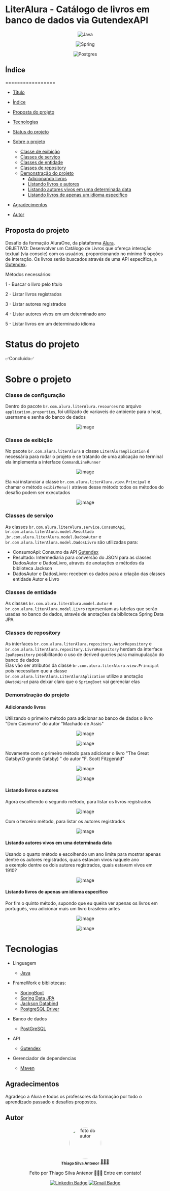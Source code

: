 # LiterAlura - Catálogo de livros em banco de dados via GutendexAPI

<div align="center">
  
![Java](https://img.shields.io/badge/java-%23ED8B00.svg?style=for-the-badge&logo=openjdk&logoColor=white)

![Spring](https://img.shields.io/badge/spring-%236DB33F.svg?style=for-the-badge&logo=spring&logoColor=white)

![Postgres](https://img.shields.io/badge/postgres-%23316192.svg?style=for-the-badge&logo=postgresql&logoColor=white)

</div>

## Índice
=================
<!--ts-->
* [Título](#literalura---catálogo-de-em-banco-de-dados-via-gutendexapi)
* [Índice](#índice)
* [Proposta do projeto](#proposta-do-projeto)
* [Tecnologias](#tecnologias)
* [Status do projeto](#status-do-projeto)
* [Sobre o projeto](#sobre-o-projeto)
  * [Classe de exibição](#classe-de-exibição)
  * [Classes de serviço](#classes-de-serviço)
  * [Classes de entidade](#classes-de-entidade)
  * [Classes de repository](#classes-de-repository)
  * [Demonstração do projeto](#demonstração-do-projeto)
    * [Adicionando livros](#adicionando-livros)
    * [Listando livros e autores](#listando-livros-e-autores)
    * [Listando autores vivos em uma determinada data](#listando-autores-vivos-em-uma-determinada-data)
    * [Listando livros de apenas um idioma especifico](#listando-livros-de-apenas-um-idioma-especifico)
    
* [Agradecimentos](#agradecimentos)
* [Autor](#autor)
<!--te-->


## Proposta do projeto
Desafio da formação AluraOne, da plataforma [Alura](https://www.alura.com.br).<br>
OBJETIVO: Desenvolver um Catálogo de Livros que ofereça interação textual (via console) com os usuários, proporcionando no mínimo 5 opções de interação.
Os livros serão buscados através de uma API específica, a [Gutendex](https://gutendex.com).<br>

Métodos necessários:

1 - Buscar o livro pelo título

2 - Listar livros registrados

3 - Listar autores registrados

4 - Listar autores vivos em um determinado ano

5 - Listar livros em um determinado idioma

# Status do projeto
✅Concluido✅

# Sobre o projeto
### Classe de configuração

Dentro do pacote `br.com.alura.literAlura.resources` no arquivo `application.properties`, foi utilizado de variaveis de ambiente para o host, username e senha do banco de dados

<div align="center">
  
![image](https://github.com/user-attachments/assets/1abed47a-2bdc-42f0-b02b-ecf231e29649)

</div>

### Classe de exibição

No pacote `br.com.alura.literAlura` a classe `LiterAluraAplication` é necessária para rodar o projeto e se tratando de uma aplicação no terminal ela implementa a interface `CommandLineRunner`

<div align="center">
  
![image](https://github.com/user-attachments/assets/80286e0a-cf22-40fb-ba92-1fabf46e82f5)

</div>

Ela vai instanciar a classe `br.com.alura.literAlura.view.Principal` e chamar o método `exibirMenu()` atráves desse método todos os métodos do desafio podem ser executados<br>

<div align="center">
  
![image](https://github.com/user-attachments/assets/f2c373b2-95b6-4102-b0c1-109ea15d4697)

</div>

### Classes de serviço
As classes `br.com.alura.literAlura.service.ConsumoApi`, `br.com.alura.literAlura.model.Resultado` ,`br.com.alura.literAlura.model.DadosAutor` e `br.com.alura.literAlura.model.DadosLivro` são utilizadas para:
- ConsumoApi: Consumo da API [Gutendex](https://gutendex.com)
- Resultado: Intermediaria para conversão do JSON para as classes DadosAutor e DadosLivro, através de anotações e métodos da biblioteca Jackson
- DadosAutor e DadosLivro: recebem os dados para a criação das classes entidade Autor e Livro 

### Classes de entidade
As classes `br.com.alura.literAlura.model.Autor` e `br.com.alura.literAlura.model.Livro` representam as tabelas que serão usadas no banco de dados, através de anotações da biblioteca Spring Data JPA

### Classes de repository
As interfaces `br.com.alura.literAlura.repository.AutorRepository` e `br.com.alura.literAlura.repository.LivroRepository` herdam da interface `JpaRepository` posibilitando o uso de derived queries para mainupulação do banco de dados <br>
Elas vão ser atributos da classe `br.com.alura.literAlura.view.Principal` pois necessitam que a classe `br.com.alura.literAlura.LiterAluraAplication` utilize a anotação `@AutoWired` para deixar claro que o `SpringBoot` vai gerenciar elas

### Demonstração do projeto

#### Adicionando livros
Utilizando o primeiro método para adicionar ao banco de dados o livro "Dom Casmurro" do autor "Machado de Assis"

<div align="center">
  
![image](https://github.com/user-attachments/assets/c42cced2-7ef8-485e-9279-a0f623927209)

![image](https://github.com/user-attachments/assets/59707a92-3ffe-4e44-8a85-e3b10c8695b7)


</div>

Novamente com o primeiro método para adicionar o livro "The Great Gatsby(O grande Gatsby) " do autor "F. Scott Fitzgerald"

<div align="center">
  
![image](https://github.com/user-attachments/assets/73038ed0-483d-4f82-bd33-7c4d8bfc67ca)

![image](https://github.com/user-attachments/assets/ca990248-0854-4e5b-8699-67641efc5d02)

</div>

#### Listando livros e autores
Agora escolhendo o segundo método, para listar os livros registrados

<div align="center">
  
  ![image](https://github.com/user-attachments/assets/71cab84b-ae20-4986-8264-628e74011719)
  
</div>

Com o terceiro método, para listar os autores registrados

<div align="center">
  
  ![image](https://github.com/user-attachments/assets/789c46e5-d396-41c5-b7fd-ce6916e18009)

</div>

#### Listando autores vivos em uma determinada data

Usando o quarto método e escolhendo um ano limite para mostrar apenas dentre os autores registrados, quais estavam vivos naquele ano<br>
a exemplo dentre os dois autores registrados, quais estavam vivos em 1910?

<div align="center">
  
![image](https://github.com/user-attachments/assets/f1625df0-2dc4-4823-92aa-b8936c03b7a9)

</div>

#### Listando livros de apenas um idioma especifico
Por fim o quinto método, supondo que eu queira ver apenas os livros em português, vou adicionar mais um livro brasileiro antes

<div align="center">
  
![image](https://github.com/user-attachments/assets/61107fa3-9ade-4e18-863a-b80d9a1451ba)

![image](https://github.com/user-attachments/assets/bb4fd334-1abf-4b04-a445-56e9602bb155)

</div>

# Tecnologias
- Linguagem
  - [Java](https://www.oracle.com/br/java/) 
- FrameWork e bibliotecas:
  - [SpringBoot](https://spring.io/projects/spring-boot)
  - [Spring Data JPA](https://spring.io/projects/spring-data-jpa)
  - [Jackson Databind](https://mvnrepository.com/artifact/com.fasterxml.jackson.core/jackson-databind)
  - [PostgreSQL Driver](https://jdbc.postgresql.org)

- Banco de dados
  - [PostGreSQL](https://www.postgresql.org)

- API
  - [Gutendex](https://gutendex.com)

- Gerenciador de dependencias
  - [Maven](https://maven.apache.org)

## Agradecimentos
Agradeço a Alura e todos os professores da formação por todo o aprendizado passado e desafios propostos.

## Autor

<div align="center">
<a href="https://www.linkedin.com/in/thiago-antenor/">
<img style="border-radius: 50%;" src="https://avatars.githubusercontent.com/u/99970279?v=4" width="100px;" alt="foto do autor"/>
 <br />
 <sub><b>Thiago Silva Antenor</b></sub></a> <a href="https://www.linkedin.com/in/thiago-antenor/" title="Linkedin"> 🧑🏾‍💻</a>


Feito por Thiago Silva Antenor 👨🏾‍💻 Entre em contato!

[![Linkedin Badge](https://img.shields.io/badge/-Thiago-blue?style=flat-square&logo=Linkedin&logoColor=white&link=https://www.linkedin.com/in/thiago-antenor/)](https://www.linkedin.com/in/thiago-antenor/) 
[![Gmail Badge](https://img.shields.io/badge/-thiagoantenor31@gmail.com-c14438?style=flat-square&logo=Gmail&logoColor=white&link=mailto:thiagoantenor31.com)](mailto:thiagoantenor31.com)
</div>

